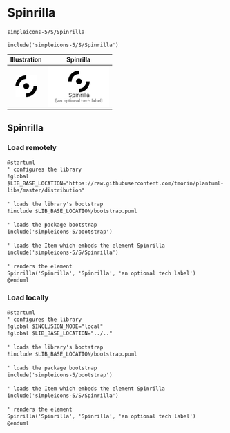 # Spinrilla


```text
simpleicons-5/S/Spinrilla
```

```text
include('simpleicons-5/S/Spinrilla')
```



| Illustration | Spinrilla |
| :---: | :---: |
| ![illustration for Illustration](../../simpleicons-5/S/Spinrilla.png) | ![illustration for Spinrilla](../../simpleicons-5/S/Spinrilla.Local.png) |




## Spinrilla

### Load remotely
```plantuml
@startuml
' configures the library
!global $LIB_BASE_LOCATION="https://raw.githubusercontent.com/tmorin/plantuml-libs/master/distribution"

' loads the library's bootstrap
!include $LIB_BASE_LOCATION/bootstrap.puml

' loads the package bootstrap
include('simpleicons-5/bootstrap')

' loads the Item which embeds the element Spinrilla
include('simpleicons-5/S/Spinrilla')

' renders the element
Spinrilla('Spinrilla', 'Spinrilla', 'an optional tech label')
@enduml
```

### Load locally
```plantuml
@startuml
' configures the library
!global $INCLUSION_MODE="local"
!global $LIB_BASE_LOCATION="../.."

' loads the library's bootstrap
!include $LIB_BASE_LOCATION/bootstrap.puml

' loads the package bootstrap
include('simpleicons-5/bootstrap')

' loads the Item which embeds the element Spinrilla
include('simpleicons-5/S/Spinrilla')

' renders the element
Spinrilla('Spinrilla', 'Spinrilla', 'an optional tech label')
@enduml
```

